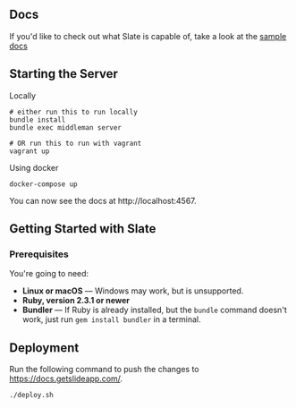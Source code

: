 ## Docs

If you'd like to check out what Slate is capable of, take a look at the [sample docs](http://lord.github.io/slate)



## Starting the Server

Locally

```shell
# either run this to run locally
bundle install
bundle exec middleman server

# OR run this to run with vagrant
vagrant up
```

Using docker

```shell
docker-compose up
```

You can now see the docs at http://localhost:4567.

## Getting Started with Slate 

### Prerequisites

You're going to need:

 - **Linux or macOS** — Windows may work, but is unsupported.
 - **Ruby, version 2.3.1 or newer**
 - **Bundler** — If Ruby is already installed, but the `bundle` command doesn't work, just run `gem install bundler` in a terminal.

## Deployment

Run the following command to push the changes to https://docs.getslideapp.com/. 

```
./deploy.sh
```
